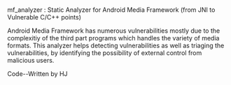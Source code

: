 #
mf_analyzer
: Static Analyzer for Android Media Framework (from JNI to Vulnerable C/C++ points)

Android Media Framework has numerous vulnerabilities mostly due to the complexitiy of the third part programs which handles the variety of  media formats.
This analyzer helps detecting vulnerabilities as well as triaging the vulnerabilities, by identifying the possibility of external control from malicious users.

Code--Written by HJ
